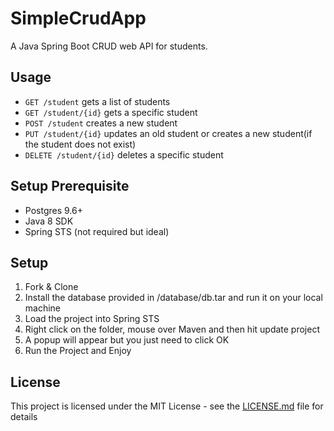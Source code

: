 # SimpleCrudApp
A Java Spring Boot CRUD web API for students.

## Usage
* `GET /student` gets a list of students 
* `GET /student/{id}` gets a specific student
* `POST /student` creates a new student
* `PUT /student/{id}` updates an old student or creates a new student(if the student does not exist)
* `DELETE /student/{id}` deletes a specific student

## Setup Prerequisite
* Postgres 9.6+
* Java 8 SDK
* Spring STS (not required but ideal)

## Setup
1. Fork & Clone
2. Install the database provided in /database/db.tar and run it on your local machine
3. Load the project into Spring STS
4. Right click on the folder, mouse over Maven and then hit update project
5. A popup will appear but you just need to click OK
6. Run the Project and Enjoy

## License

This project is licensed under the MIT License - see the [LICENSE.md](LICENSE.md) file for details